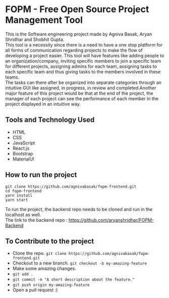 # FOPM - Free Open Source Project Management Tool

This is the Software engineering project made by Agniva Basak, Aryan Shridhar and Shobhit Gupta.<br>
This tool is a necessity since there is a need to have a one stop platform for all forms of communication regarding projects to make the flow of developing a project easier. This tool will have features like adding people to an organization/company, inviting specific members to join a specific team for different projects, assigning admins for each team, assigning tasks to each specific team and thus giving tasks to the members involved in these teams.<br> The tasks can there after be organized into separate categories through an intuitive GUI like assigned, in progress, in review and completed.Another major feature of this project would be that at the end of the project, the manager of each project can see the performance of each member in the project displayed in an intuitive way.

## Tools and Technology Used

- HTML
- CSS
- JavaScript
- React.js
- Bootstrap
- MaterialUI

## How to run the project


```shell
git clone https://github.com/agnivabasak/fopm-frontend.git
cd fopm-frontend
yarn install
yarn start
```

To run the project, the backend repo needs to be cloned and run in the localhost as well.<br>
The link to the backend repo : https://github.com/aryanshridhar/FOPM-Backend

## To Contribute to the project

-   Clone the repo.
    `git clone https://github.com/agnivabasak/fopm-frontend.git`
-   Checkout to a new branch.
    `git checkout -b my-amazing-feature`
-   Make some amazing changes.
-   `git add .`
-   `git commit -m "A short description about the feature."`
-   `git push origin my-amazing-feature`
-   Open a pull request :)

